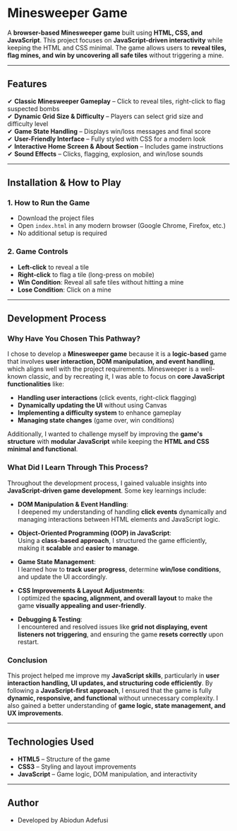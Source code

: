 # Minesweeper Game  

A **browser-based Minesweeper game** built using **HTML, CSS, and JavaScript**. This project focuses on **JavaScript-driven interactivity** while keeping the HTML and CSS minimal. The game allows users to **reveal tiles, flag mines, and win by uncovering all safe tiles** without triggering a mine.  

---

## **Features**  
✔ **Classic Minesweeper Gameplay** – Click to reveal tiles, right-click to flag suspected bombs  
✔ **Dynamic Grid Size & Difficulty** – Players can select grid size and difficulty level  
✔ **Game State Handling** – Displays win/loss messages and final score  
✔ **User-Friendly Interface** – Fully styled with CSS for a modern look  
✔ **Interactive Home Screen & About Section** – Includes game instructions  
✔ **Sound Effects** – Clicks, flagging, explosion, and win/lose sounds  

---

## **Installation & How to Play**  

### **1. How to Run the Game**  
- Download the project files  
- Open `index.html` in any modern browser (Google Chrome, Firefox, etc.)  
- No additional setup is required  

### **2. Game Controls**  
- **Left-click** to reveal a tile  
- **Right-click** to flag a tile (long-press on mobile)  
- **Win Condition**: Reveal all safe tiles without hitting a mine  
- **Lose Condition**: Click on a mine  

---

## **Development Process**  

### **Why Have You Chosen This Pathway?**  
I chose to develop a **Minesweeper game** because it is a **logic-based** game that involves **user interaction, DOM manipulation, and event handling**, which aligns well with the project requirements. Minesweeper is a well-known classic, and by recreating it, I was able to focus on **core JavaScript functionalities** like:  
- **Handling user interactions** (click events, right-click flagging)  
- **Dynamically updating the UI** without using Canvas  
- **Implementing a difficulty system** to enhance gameplay  
- **Managing state changes** (game over, win conditions)  

Additionally, I wanted to challenge myself by improving the **game's structure** with **modular JavaScript** while keeping the **HTML and CSS minimal and functional**.

### **What Did I Learn Through This Process?**  
Throughout the development process, I gained valuable insights into **JavaScript-driven game development**. Some key learnings include:  

- **DOM Manipulation & Event Handling**:  
  I deepened my understanding of handling **click events** dynamically and managing interactions between HTML elements and JavaScript logic.  

- **Object-Oriented Programming (OOP) in JavaScript**:  
  Using a **class-based approach**, I structured the game efficiently, making it **scalable** and **easier to manage**.  

- **Game State Management**:  
  I learned how to **track user progress**, determine **win/lose conditions**, and update the UI accordingly.  

- **CSS Improvements & Layout Adjustments**:  
  I optimized the **spacing, alignment, and overall layout** to make the game **visually appealing and user-friendly**.  

- **Debugging & Testing**:  
  I encountered and resolved issues like **grid not displaying, event listeners not triggering**, and ensuring the game **resets correctly** upon restart.  

### **Conclusion**  
This project helped me improve my **JavaScript skills**, particularly in **user interaction handling, UI updates, and structuring code efficiently**. By following a **JavaScript-first approach**, I ensured that the game is fully **dynamic, responsive, and functional** without unnecessary complexity. I also gained a better understanding of **game logic, state management, and UX improvements**.  

---

## **Technologies Used**  
- **HTML5** – Structure of the game  
- **CSS3** – Styling and layout improvements  
- **JavaScript** – Game logic, DOM manipulation, and interactivity  

---

## **Author**  
- Developed by Abiodun Adefusi  
